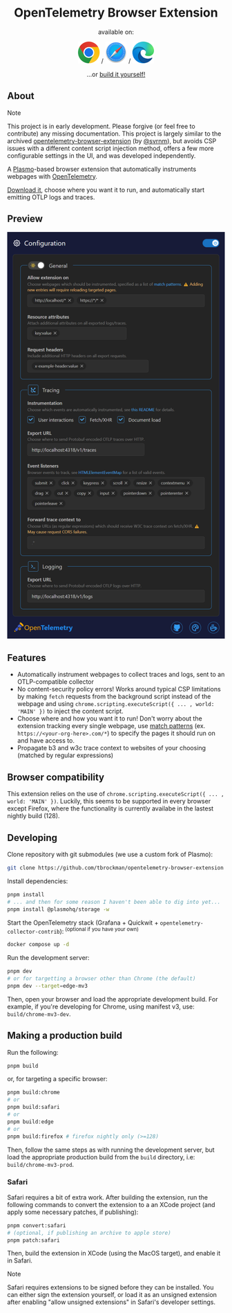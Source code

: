 <div align="center">
    <h1>OpenTelemetry Browser Extension</h1>
    <p>available on:</p>
    <a href="https://chromewebstore.google.com/detail/opentelemetry-browser-ext/bgjeoaohfhbfabbfhbafjihbobjgniag"><img src='./assets/chrome.svg' height=50 alt='chrome download'></img></a>
    /
    <a href="https://apps.apple.com/us/app/opentelemetry-browser-ext/id6503631744?mt=12"><img src='./assets/safari.svg' height=50 alt='safari download'></img></a>
    /
    <a href="https://microsoftedge.microsoft.com/addons/detail/opentelemetry-browser-ext/agbimhpapcebokbphphbfcimebibcoga"><img src='./assets/edge.svg' height=50 alt='edge download'></img></a>
    <p>...or <a href='#making-a-production-build'>build it yourself!</a></p>
</div>


## About

> [!NOTE] 
> This project is in early development. Please forgive (or feel free to contribute) any missing documentation.
> This project is largely similar to the archived [opentelemetry-browser-extension](https://github.com/open-telemetry/opentelemetry-js-contrib/tree/main/archive/opentelemetry-browser-extension-autoinjection) (by [@svrnm](https://github.com/svrnm/opentelemetry-browser-extension/)), but avoids CSP issues with a different content script injection method, offers a few more configurable settings in the UI, and was developed independently.

A [Plasmo](https://docs.plasmo.com/)-based browser extension that automatically instruments webpages with [OpenTelemetry](https://opentelemetry.io/docs/what-is-opentelemetry/).

[Download it](https://chromewebstore.google.com/detail/opentelemetry-browser-ext/bgjeoaohfhbfabbfhbafjihbobjgniag), choose where you want it to run, and automatically start emitting OTLP logs and traces.

## Preview

<img src='./assets/store/popup.png' width='524' alt='An example view of the popup UI'/>

## Features

* Automatically instrument webpages to collect traces and logs, sent to an OTLP-compatible collector
* No content-security policy errors! Works around typical CSP limitations by making `fetch` requests from the background script instead of the webpage and using `chrome.scripting.executeScript({ ... , world: 'MAIN' })` to inject the content script.
* Choose where and how you want it to run! Don't worry about the extension tracking every single webpage, use [match patterns](https://developer.mozilla.org/en-US/docs/Mozilla/Add-ons/WebExtensions/Match_patterns) (ex. `https://<your-org-here>.com/*`) to specify the pages it should run on and have access to.
* Propagate b3 and w3c trace context to websites of your choosing (matched by regular expressions)


## Browser compatibility

This extension relies on the use of `chrome.scripting.executeScript({ ... , world: 'MAIN' })`. Luckily, this seems to be supported in every browser except Firefox, where the functionality is currently availabe in the lastest nightly build (128).

## Developing

Clone repository with git submodules (we use a custom fork of Plasmo):

```bash
git clone https://github.com/tbrockman/opentelemetry-browser-extension --recursive
```

Install dependencies:

```bash
pnpm install
# ... and then for some reason I haven't been able to dig into yet...
pnpm install @plasmohq/storage -w
```

Start the OpenTelemetry stack (Grafana + Quickwit + `opentelemetry-collector-contrib`):<sup> (optional if you have your own)</sup>
```bash
docker compose up -d
```

Run the development server:

```bash
pnpm dev
# or for targetting a browser other than Chrome (the default)
pnpm dev --target=edge-mv3
```

Then, open your browser and load the appropriate development build. For example, if you're developing for Chrome, using manifest v3, use: `build/chrome-mv3-dev`.

## Making a production build

Run the following:

```bash
pnpm build
```
or, for targeting a specific browser:

```bash
pnpm build:chrome
# or
pnpm build:safari
# or
pnpm build:edge
# or
pnpm build:firefox # firefox nightly only (>=128)
```

Then, follow the same steps as with running the development server, but load the appropriate production build from the `build` directory, i.e: `build/chrome-mv3-prod`.

### Safari

Safari requires a bit of extra work. After building the extension, run the following commands to convert the extension to a an XCode project (and apply some necessary patches, if publishing):

```bash
pnpm convert:safari
# (optional, if publishing an archive to apple store) 
pnpm patch:safari
```

Then, build the extension in XCode (using the MacOS target), and enable it in Safari.

> [!NOTE]
> Safari requires extensions to be signed before they can be installed. You can either sign the extension yourself, or load it as an unsigned extension after enabling "allow unsigned extensions" in Safari's developer settings.
